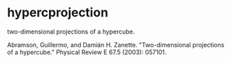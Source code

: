 # hypercprojection

two-dimensional projections of a hypercube.

Abramson, Guillermo, and Damián H. Zanette. "Two-dimensional projections of a hypercube." Physical Review E 67.5 (2003): 057101.
